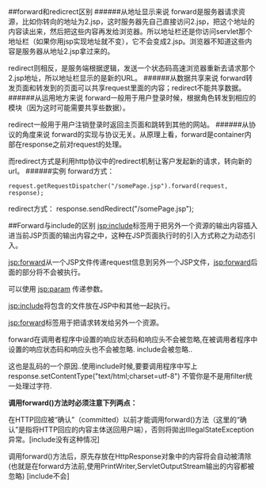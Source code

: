 ##forward和redicrect区别
######从地址显示来说
forward是服务器请求资源，比如你转向的地址为2.jsp，这时服务器先自己直接访问2.jsp，把这个地址的内容读出来，然后把这些内容再发给浏览器。所以地址栏还是你访问servlet那个地址栏（如果你用jsp实现地址就不变），它不会变成2.jsp。浏览器不知道这些内容是服务器从地址2.jsp拿过来的。

redirect则相反，是服务端根据逻辑，发送一个状态码高速浏览器重新去请求那个2.jsp地址，所以地址栏显示的是新的URL。 
######从数据共享来说
forward转发页面和转发到的页面可以共享request里面的内容；redirect不能共享数据。 
######从运用地方来说
forward一般用于用户登录时候，根据角色转发到相应的模块（因为这时可能需要共享些数据）。

redirect一般用于用户注销登录时返回主页面和跳转到其他的网站。
######从协议的角度来说
forward的实现与协议无关。从原理上看，forward是container内部在response之前对request的处理。

而redirect方式是利用http协议中的redirect机制让客户发起新的请求，转向新的url。
######实例
forward方式：

	request.getRequestDispatcher("/somePage.jsp").forward(request, response);

redirect方式：
	response.sendRedirect("/somePage.jsp");

##Forward与include的区别 
<jsp:include>标签用于把另外一个资源的输出内容插入进当前JSP页面的输出内容之中，这种在JSP页面执行时的引入方式称之为动态引入。

<jsp:forward>从一个JSP文件传递request信息到另外一个JSP文件，<jsp:forward>后面的部分将不会被执行。

可以使用 <jsp:param> 传递参数。

<jsp:include>将包含的文件放在JSP中和其他一起执行。

<jsp:forward>标签用于把请求转发给另外一个资源。

forward在调用者程序中设置的响应状态码和响应头不会被忽略,在被调用者程序中设置的响应状态码和响应头也不会被忽略.
include会被忽略..

这也是乱码的一个原因..使用include时候,要要调用程序中写上response.setContentType("text/html;charset=utf-8")
不管你是不是用filter统一处理过字符.

**调用forward()方法时必须注意下列两点：**

在HTTP回应被“确认”（committed）以前才能调用forward()方法（这里的“确认”是指将HTTP回应的内容主体送回用户端），否则将拋出IllegalStateException异常。[include没有这种情况]

调用forward()方法后，原先存放在HttpResponse对象中的内容将会自动被清除(也就是在forward方法前,使用PrintWriter,ServletOutputStream输出的内容都被忽略)
[include不会] 
##